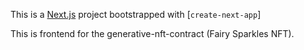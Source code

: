 This is a [Next.js](https://nextjs.org/) project bootstrapped with [`create-next-app`]

This is frontend for the generative-nft-contract (Fairy Sparkles NFT).
